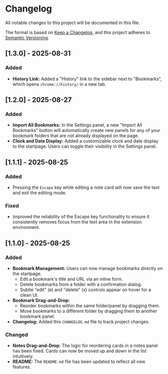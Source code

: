 # Changelog

All notable changes to this project will be documented in this file.

The format is based on [Keep a Changelog](https://keepachangelog.com/en/1.0.0/),
and this project adheres to [Semantic Versioning](https://semver.org/spec/v2.0.0.html).

## [1.3.0] - 2025-08-31

### Added
- **History Link:** Added a "History" link to the sidebar next to "Bookmarks", which opens `chrome://history/` in a new tab.

## [1.2.0] - 2025-08-27

### Added
- **Import All Bookmarks:** In the Settings panel, a new "Import All Bookmarks" button will automatically create new panels for any of your bookmark folders that are not already displayed on the page.
- **Clock and Date Display:** Added a customizable clock and date display to the startpage. Users can toggle their visibility in the Settings panel.

## [1.1.1] - 2025-08-25

### Added
- Pressing the `Escape` key while editing a note card will now save the text and exit the editing mode.

### Fixed
- Improved the reliability of the Escape key functionality to ensure it consistently removes focus from the text area in the extension environment.

## [1.1.0] - 2025-08-25

### Added
- **Bookmark Management:** Users can now manage bookmarks directly on the startpage.
    - Edit a bookmark's title and URL via an inline form.
    - Delete bookmarks from a folder with a confirmation dialog.
    - Subtle "edit" (e) and "delete" (x) controls appear on hover for a clean UI.
- **Bookmark Drag-and-Drop:**
    - Reorder bookmarks within the same folder/panel by dragging them.
    - Move bookmarks to a different folder by dragging them to another bookmark panel.
- **Changelog:** Added this `CHANGELOG.md` file to track project changes.

### Changed
- **Notes Drag-and-Drop:** The logic for reordering cards in a notes panel has been fixed. Cards can now be moved up and down in the list intuitively.
- **README:** The `README.md` file has been updated to reflect all new features.
